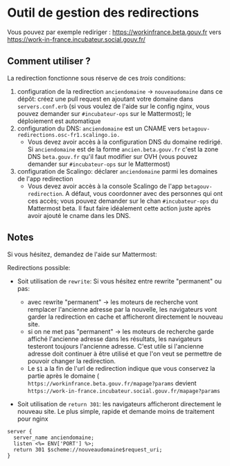 # Outil de gestion des redirections

Vous pouvez par exemple rediriger : https://workinfrance.beta.gouv.fr vers https://work-in-france.incubateur.social.gouv.fr/

## Comment utiliser ?

La redirection fonctionne sous réserve de ces *trois* conditions:
1. configuration de la redirection `anciendomaine` -> `nouveaudomaine` dans ce dépôt: créez une pull request en ajoutant votre domaine dans `servers.conf.erb` (si vous voulez de l'aide sur le config nginx, vous pouvez demander sur `#incubateur-ops` sur le Mattermost); le déploiement est automatique
2. configuration du DNS: `anciendomaine` est un CNAME vers `betagouv-redirections.osc-fr1.scalingo.io.`
    - Vous devez avoir accès à la configuration DNS du domaine redirigé. Si `anciendomaine` est de la forme `ancien.beta.gouv.fr` c'est la zone DNS `beta.gouv.fr` qu'il faut modifier sur OVH (vous pouvez demander sur `#incubateur-ops` sur le Mattermost)
3. configuration de Scalingo: déclarer `anciendomaine` parmi les domaines de l'app redirection
    - Vous devez avoir accès à la console Scalingo de l'app `betagouv-redirection`. A défaut, vous coordonner avec des personnes qui ont ces accès; vous pouvez demander sur le chan `#incubateur-ops` du Mattermost beta. Il faut faire idéalement cette action juste après avoir ajouté le cname dans les DNS.


## Notes
Si vous hésitez, demandez de l'aide sur Mattermost:

Redirections possible:
- Soit utilisation de `rewrite`:
Si vous hésitez entre rewrite "permanent" ou pas:
  * avec rewrite "permanent" -> les moteurs de recherche vont remplacer l'ancienne adresse par la nouvelle, les navigateurs vont garder la redirection en cache et afficheront directement le nouveau site.
  * si on ne met pas "permanent" -> les moteurs de recherche garde affiché l'ancienne adresse dans les résultats, les navigateurs testeront toujours l'ancienne adresse. C'est utile si l'ancienne adresse doit continuer à être utilisé et que l'on veut se permettre de pouvoir changer la redirection.
  * Le `$1` a la fin de l'url de redirection indique que vous conservez la partie après le domaine ( `https://workinfrance.beta.gouv.fr/mapage?params` devient `https://work-in-france.incubateur.social.gouv.fr/mapage?params`

- Soit utilisation de `return 301`: les navigateurs afficheront directement le nouveau site. Le plus simple, rapide et demande moins de traitement pour nginx
```
server {
  server_name anciendomaine;
  listen <%= ENV['PORT'] %>;
  return 301 $scheme://nouveaudomaine$request_uri;
}
```
